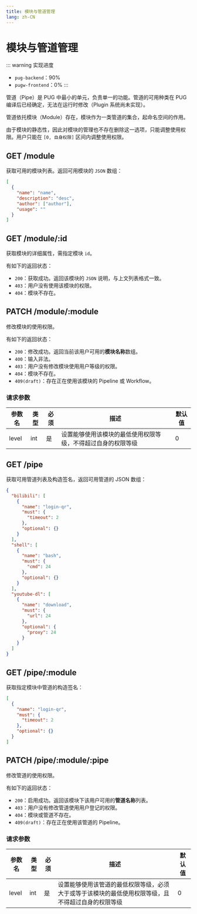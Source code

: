 ```yaml
---
title: 模块与管道管理
lang: zh-CN
---
```


# 模块与管道管理

::: warning 实现进度
- `pug-backend`：90%
- `pugw-frontend`：0%
:::

管道（Pipe）是 PUG 中最小的单元，负责单一的功能。管道的可用种类在 PUG 编译后已经确定，无法在运行时修改（Plugin 系统尚未实现）。

管道依托模块（Module）存在，模块作为一类管道的集合，起命名空间的作用。

由于模块的静态性，因此对模块的管理也不存在删除这一选项，只能调整使用权限。用户只能在 `[0, 自身权限]` 区间内调整使用权限。

## GET /module

获取可用的模块列表。返回可用模块的 `JSON` 数组：

```json
[
  {
    "name": "name",
    "description": "desc",
    "author": ["author"],
    "usage": ""
  }
]
```

## GET /module/:id

获取模块的详细属性，需指定模块 `id`。

有如下的返回状态：           

- `200`：获取成功。返回该模块的 `JSON` 说明，与上文列表格式一致。
- `403`：用户没有使用该模块的权限。
- `404`：模块不存在。

## PATCH /module/:module

修改模块的使用权限。

有如下的返回状态：

- `200`：修改成功。返回当前该用户可用的**模块名称**数组。
- `400`：输入非法。
- `403`：用户没有修改模块使用用户等级的权限。
- `404`：模块不存在。
- `409(draft)`：存在正在使用该模块的 Pipeline 或 Workflow。

### 请求参数

| 参数名 | 类型 | 必须 | 描述                                                         | 默认值 |
| ------ | ---- | ---- | ------------------------------------------------------------ | ------ |
| level  | int  | 是   | 设置能够使用该模块的最低使用权限等级，不得超过自身的权限等级 | 0      |

## GET /pipe

获取可用管道列表及构造签名，返回可用管道的 JSON 数组：

```json
{
  "bilibili": [
    {
      "name": "login-qr",
      "must": {
        "timeout": 2
      },
      "optional": {}
    }
  ],
  "shell": [
    {
      "name": "bash",
      "must": {
        "cmd": 24
      },
      "optional": {}
    }
  ],
  "youtube-dl": [
    {
      "name": "download",
      "must": {
        "url": 24
      },
      "optional": {
        "proxy": 24
      }
    }
  ]
}
```

## GET /pipe/:module

获取指定模块中管道的构造签名：

```json
[
  {
    "name": "login-qr",
    "must": {
      "timeout": 2
    },
    "optional": {}
  }
]
```

## PATCH /pipe/:module/:pipe

修改管道的使用权限。

有如下的返回状态：

- `200`：启用成功。返回该模块下该用户可用的**管道名称**列表。
- `403`：用户没有修改管道使用用户登记的权限。
- `404`：模块或管道不存在。
- `409(draft)`：存在正在使用该管道的 Pipeline。

### 请求参数

| 参数名 | 类型 | 必须 | 描述                                                                                               | 默认值 |
| ------ | ---- | ---- | -------------------------------------------------------------------------------------------------- | ------ |
| level  | int  | 是   | 设置能够使用该管道的最低权限等级，必须大于或等于该模块的最低使用权限等级，且不得超过自身的权限等级 | 0      |
